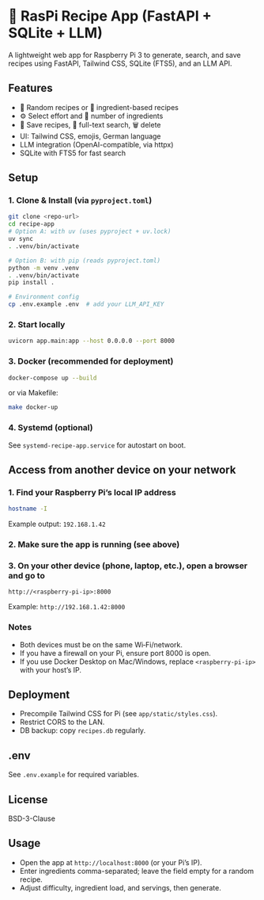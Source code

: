 # 🍲 RasPi Recipe App (FastAPI + SQLite + LLM)

A lightweight web app for Raspberry Pi 3 to generate, search, and save recipes using FastAPI, Tailwind CSS, SQLite (FTS5), and an LLM API.

## Features

- 🎲 Random recipes or 🧺 ingredient-based recipes
- ⚙️ Select effort and 🧾 number of ingredients
- 💾 Save recipes, 🔎 full-text search, 🗑️ delete
- UI: Tailwind CSS, emojis, German language
- LLM integration (OpenAI-compatible, via httpx)
- SQLite with FTS5 for fast search

## Setup

### 1. **Clone & Install (via `pyproject.toml`)**

 ```sh
 git clone <repo-url>
 cd recipe-app
 # Option A: with uv (uses pyproject + uv.lock)
 uv sync
 . .venv/bin/activate

 # Option B: with pip (reads pyproject.toml)
 python -m venv .venv
 . .venv/bin/activate
 pip install .

 # Environment config
 cp .env.example .env  # add your LLM_API_KEY
 ```

### 2. **Start locally**

 ```sh
 uvicorn app.main:app --host 0.0.0.0 --port 8000
 ```

### 3. **Docker (recommended for deployment)**

 ```sh
 docker-compose up --build
 ```

 or via Makefile:

 ```sh
 make docker-up
 ```

### 4. **Systemd (optional)**

See `systemd-recipe-app.service` for autostart on boot.

## Access from another device on your network

### 1. Find your Raspberry Pi’s local IP address

 ```sh
 hostname -I
 ```

 Example output: `192.168.1.42`

### 2. Make sure the app is running (see above)

### 3. On your other device (phone, laptop, etc.), open a browser and go to

```http
http://<raspberry-pi-ip>:8000
```

 Example: `http://192.168.1.42:8000`

### Notes

- Both devices must be on the same Wi‑Fi/network.
- If you have a firewall on your Pi, ensure port 8000 is open.
- If you use Docker Desktop on Mac/Windows, replace `<raspberry-pi-ip>` with your host’s IP.

## Deployment

- Precompile Tailwind CSS for Pi (see `app/static/styles.css`).
- Restrict CORS to the LAN.
- DB backup: copy `recipes.db` regularly.

## .env

See `.env.example` for required variables.

## License

BSD-3-Clause

## Usage
- Open the app at `http://localhost:8000` (or your Pi’s IP).
- Enter ingredients comma-separated; leave the field empty for a random recipe.
- Adjust difficulty, ingredient load, and servings, then generate.
